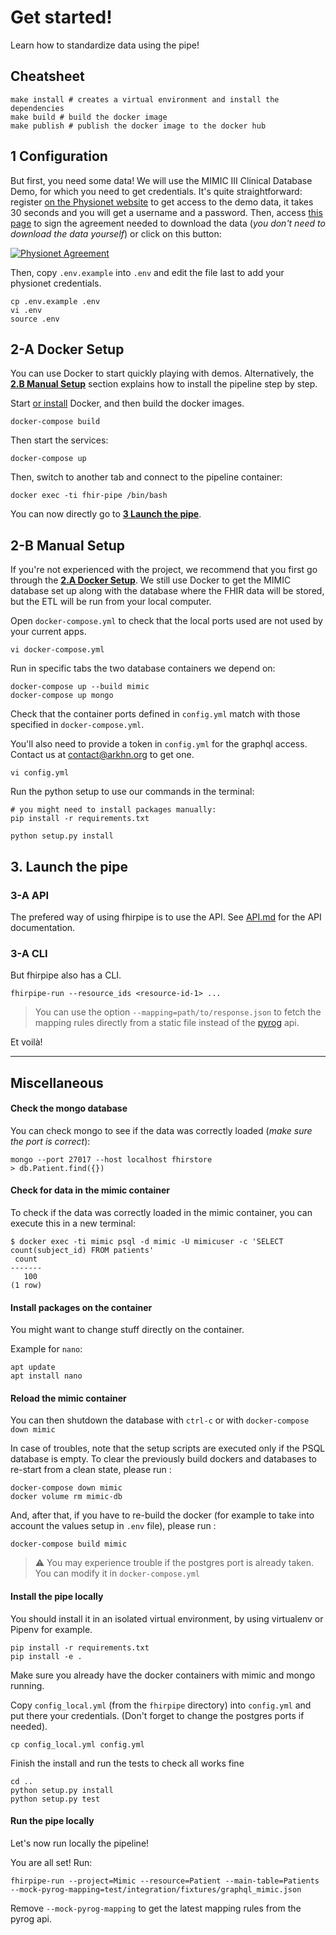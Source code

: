 # Get started!

Learn how to standardize data using the pipe!

## Cheatsheet

```shell
make install # creates a virtual environment and install the dependencies
make build # build the docker image
make publish # publish the docker image to the docker hub
```

## 1 Configuration

But first, you need some data! We will use the MIMIC III Clinical Database Demo, for which you need to get credentials. It's quite straightforward: register [on the Physionet website](https://mimic.physionet.org/gettingstarted/demo/) to get access to the demo data, it takes 30 seconds and you will get a username and a password. Then, access [this page](https://physionet.org/works/MIMICIIIClinicalDatabaseDemo/) to sign the agreement needed to download the data (_you don't need to download the data yourself_) or click on this button:

[![Physionet Agreement](https://img.shields.io/badge/Physionet-Sign%20Agreement-green.svg?style=for-the-badge)](https://physionet.org/pnw/a/self-register?project=/works/MIMICIIIClinicalDatabaseDemo/index.shtml)

Then, copy `.env.example` into `.env` and edit the file last to add your physionet credentials.

```
cp .env.example .env
vi .env
source .env
```

## 2-A Docker Setup

You can use Docker to start quickly playing with demos. Alternatively, the **[2.B Manual Setup](#2-b-manual-setup)** section explains how to install the pipeline step by step.

Start [or install](https://docs.docker.com/install/#supported-platforms) Docker, and then build the docker images.

```
docker-compose build
```

Then start the services:

```
docker-compose up
```

Then, switch to another tab and connect to the pipeline container:

```
docker exec -ti fhir-pipe /bin/bash
```

You can now directly go to **[3 Launch the pipe](#3-launch-the-pipe)**.

## 2-B Manual Setup

If you're not experienced with the project, we recommend that you first go through the **[2.A Docker Setup](#2-a-docker-setup)**. We still use Docker to get the MIMIC database set up along with the database where the FHIR data will be stored, but the ETL will be run from your local computer.

Open `docker-compose.yml` to check that the local ports used are not used by your current apps.

```
vi docker-compose.yml
```

Run in specific tabs the two database containers we depend on:

```
docker-compose up --build mimic
docker-compose up mongo
```

Check that the container ports defined in `config.yml` match with those specified in `docker-compose.yml`.

You'll also need to provide a token in `config.yml` for the graphql access. Contact us at [contact@arkhn.org](mailto:contact@arkhn.org?subject=Ask%20access%20to%20GraphQL%20api) to get one.

```
vi config.yml
```

Run the python setup to use our commands in the terminal:

```
# you might need to install packages manually:
pip install -r requirements.txt

python setup.py install
```

## 3. Launch the pipe

### 3-A API

The prefered way of using fhirpipe is to use the API.
See [API.md](./api/API.md) for the API documentation.

### 3-A CLI

But fhirpipe also has a CLI.

```
fhirpipe-run --resource_ids <resource-id-1> ...
```

> You can use the option `--mapping=path/to/response.json` to fetch the mapping rules directly from a static file instead of the [pyrog](https://github.com/arkhn/pyrog) api.

Et voilà!

---

## Miscellaneous

#### Check the mongo database

You can check mongo to see if the data was correctly loaded (_make sure the port is correct_):

```
mongo --port 27017 --host localhost fhirstore
> db.Patient.find({})
```

#### Check for data in the mimic container

To check if the data was correctly loaded in the mimic container, you can execute this in a new terminal:

```
$ docker exec -ti mimic psql -d mimic -U mimicuser -c 'SELECT count(subject_id) FROM patients'
 count
-------
   100
(1 row)
```

#### Install packages on the container

You might want to change stuff directly on the container.

Example for `nano`:

```
apt update
apt install nano
```

#### Reload the mimic container

You can then shutdown the database with `ctrl-c` or with `docker-compose down mimic`

In case of troubles, note that the setup scripts are executed only if the PSQL database is empty.
To clear the previously build dockers and databases to re-start from a clean state, please run :

```
docker-compose down mimic
docker volume rm mimic-db
```

And, after that, if you have to re-build the docker (for example to take into account the values setup in `.env` file), please run :

```
docker-compose build mimic
```

> :warning: You may experience trouble if the postgres port is already taken. You can modify it in `docker-compose.yml`

#### Install the pipe locally

You should install it in an isolated virtual environment, by using virtualenv or Pipenv for example.

```
pip install -r requirements.txt
pip install -e .
```

Make sure you already have the docker containers with mimic and mongo running.

Copy `config_local.yml` (from the `fhirpipe` directory) into `config.yml` and put there your credentials. (Don't forget to change the postgres ports if needed).

```
cp config_local.yml config.yml
```

Finish the install and run the tests to check all works fine

```
cd ..
python setup.py install
python setup.py test
```

#### Run the pipe locally

Let's now run locally the pipeline!

You are all set! Run:

```
fhirpipe-run --project=Mimic --resource=Patient --main-table=Patients --mock-pyrog-mapping=test/integration/fixtures/graphql_mimic.json
```

Remove `--mock-pyrog-mapping` to get the latest mapping rules from the pyrog api.
